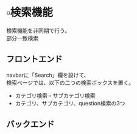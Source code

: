 # ▫️検索機能

検索機能を非同期で行う。
<br>
部分一致検索

## フロントエンド

navbarに「Search」欄を設けて、
<br>
検索ページでは、以下の二つの検索ボックスを置く。
- カテゴリ検索・サブカテゴリ検索
- カテゴリ、サブカテゴリ、question検索の3つ

## バックエンド